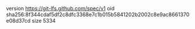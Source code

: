 version https://git-lfs.github.com/spec/v1
oid sha256:8f344cdaf5df2c8dfc3368e7c1b015b5841202b2002c8e9ac8661370e08d37cd
size 5334
